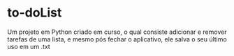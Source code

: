 # to-doList
Um projeto em Python criado em curso, o qual consiste adicionar e remover tarefas de uma lista, e mesmo pós fechar o aplicativo, ele salva o seu último uso em um .txt
